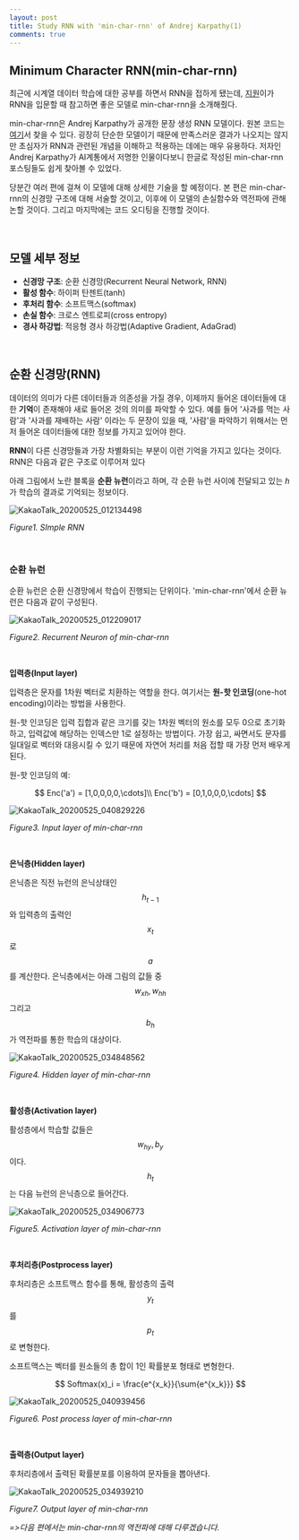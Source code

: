 ```yaml
---
layout: post
title: Study RNN with 'min-char-rnn' of Andrej Karpathy(1)
comments: true
---
```


## Minimum Character RNN(min-char-rnn)

최근에 시계열 데이터 학습에 대한 공부를 하면서 RNN을 접하게 됐는데, [지원](https://github.com/c0ld574rf15h)이가 RNN을 입문할 때 참고하면 좋은 모델로 min-char-rnn을 소개해줬다.

min-char-rnn은 Andrej Karpathy가 공개한 문장 생성 RNN 모델이다. 원본 코드는 [여기](https://gist.github.com/karpathy/d4dee566867f8291f086)서 찾을 수 있다. 굉장히 단순한 모델이기 때문에 만족스러운 결과가 나오지는 않지만 초심자가 RNN과 관련된 개념을 이해하고 적용하는 데에는 매우 유용하다. 저자인 Andrej Karpathy가 AI계통에서 저명한 인물이다보니 한글로 작성된 min-char-rnn 포스팅들도 쉽게 찾아볼 수 있었다.

당분간 여러 편에 걸쳐 이 모델에 대해 상세한 기술을 할 예정이다. 본 편은 min-char-rnn의 신경망 구조에 대해 서술할 것이고, 이후에 이 모델의 손실함수와 역전파에 관해 논할 것이다. 그리고 마지막에는 코드 오디팅을 진행할 것이다.

<br>

## 모델 세부 정보

- **신경망 구조**: 순환 신경망(Recurrent Neural Network, RNN)
- **활성 함수**: 하이퍼 탄젠트(tanh)
- **후처리 함수**: 소프트맥스(softmax)
- **손실 함수**: 크로스 엔트로피(cross entropy)
- **경사 하강법**: 적응형 경사 하강법(Adaptive Gradient, AdaGrad)

<br>

## 순환 신경망(RNN)

데이터의 의미가 다른 데이터들과 의존성을 가질 경우, 이제까지 들어온 데이터들에 대한 **기억**이 존재해야 새로 들어온 것의 의미를 파악할 수 있다. 예를 들어 '사과를 먹는 사람'과 '사과를 재배하는 사람' 이라는 두 문장이 있을 때, '사람'을 파악하기 위해서는 먼저 들어온 데이터들에 대한 정보를 가지고 있어야 한다.

**RNN**이 다른 신경망들과 가장 차별화되는 부분이 이런 기억을 가지고 있다는 것이다. RNN은 다음과 같은 구조로 이루어져 있다

아래 그림에서 노란 블록을 **순환 뉴런**이라고 하며, 각 순환 뉴런 사이에 전달되고 있는 *h*가 학습의 결과로 기억되는 정보이다.

![KakaoTalk_20200525_012134498](/public/images/KakaoTalk_20200525_012134498.jpg)

_Figure1. SImple RNN_

<br>

### 순환 뉴런

순환 뉴런은 순환 신경망에서 학습이 진행되는 단위이다. 'min-char-rnn'에서 순환 뉴런은 다음과 같이 구성된다.

![KakaoTalk_20200525_012209017](/public/images/KakaoTalk_20200525_012209017-1590346246457.jpg)

_Figure2. Recurrent Neuron of min-char-rnn_

<br>

**입력층(Input layer)**

입력층은 문자를 1차원 벡터로 치환하는 역할을 한다. 여기서는 **원-핫 인코딩**(one-hot encoding)이라는 방법을 사용한다.

원-핫 인코딩은 입력 집합과 같은 크기를 갖는 1차원 벡터의 원소를 모두 0으로 초기화하고, 입력값에 해당하는 인덱스만 1로 설정하는 방법이다. 가장 쉽고, 싸면서도 문자를 일대일로 벡터와 대응시킬 수 있기 때문에 자연어 처리를 처음 접할 때 가장 먼저 배우게 된다.

원-핫 인코딩의 예:<br><center>

$$
Enc('a') = [1,0,0,0,0,\cdots]\\
Enc('b') = [0,1,0,0,0,\cdots]
$$

</center>

![KakaoTalk_20200525_040829226](/public/images/KakaoTalk_20200525_040829226.jpg)

_Figure3. Input layer of min-char-rnn_

<br>

**은닉층(Hidden layer)**

은닉층은 직전 뉴런의 은닉상태인 $$h_{t-1}$$와 입력층의 출력인 $$x_t$$로 $$a$$를 계산한다. 은닉층에서는 아래 그림의 값들 중 $$w_{xh}, w_{hh}$$ 그리고 $$b_h$$가 역전파를 통한 학습의 대상이다.

![KakaoTalk_20200525_034848562](/public/images/KakaoTalk_20200525_034848562.jpg)

_Figure4. Hidden layer of min-char-rnn_

<br>

**활성층(Activation layer)**

활성층에서 학습할 값들은 $$w_{hy}, b_y$$이다. $$h_t$$는 다음 뉴런의 은닉층으로 들어간다.

![KakaoTalk_20200525_034906773](/public/images/KakaoTalk_20200525_034906773.jpg)

_Figure5. Activation layer of min-char-rnn_

<br>

**후처리층(Postprocess layer)**

후처리층은 소프트맥스 함수를 통해, 활성층의 출력 $$y_t$$를 $$p_t$$로 변형한다.

소프트맥스는 벡터를 원소들의 총 합이 1인 확률분포 형태로 변형한다.

<center>

$$
Softmax(x)_i = \frac{e^{x_k}}{\sum{e^{x_k}}}
$$

</center>

![KakaoTalk_20200525_040939456](/public/images/KakaoTalk_20200525_040939456.jpg)

_Figure6. Post process layer of min-char-rnn_

<br>

**출력층(Output layer)**

후처리층에서 출력된 확률분포를 이용하여 문자들을 뽑아낸다.

![KakaoTalk_20200525_034939210](/public/images/KakaoTalk_20200525_034939210.jpg)

_Figure7. Output layer of min-char-rnn_

_=>다음 편에서는 min-char-rnn의 역전파에 대해 다루겠습니다._

